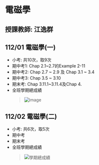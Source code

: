 # 電磁學
## 授課教師: 江逸群
## 112/01 電磁學(一)
- 小考: 共10次，取9次
- 期中考1: Chap 2.1~2.7的Example 2-11
- 期中考2: Chap 2.7 ~ 2.9 及 Chap 3.1 ~ 3.4
- 期中考3: Chap 3.5 ~ 3.10
- 期末考: Chap 3.11.1~3.11.4及Chap 4.
- 全班學期總成績
  >![image](https://github.com/yclinlinlin/Electromagnetics/assets/133002084/6c59ee85-5a50-4a69-8527-50e43cbea863)

## 112/02 電磁學(二)
- 小考: 共6次，取5次
- 期中考
- 期末考
- 全班學期總成績
  >![學期總成績](https://github.com/yclinlinlin/Electromagnetics/assets/133002084/fa428a18-baf6-400f-8a22-384b592d0972)
